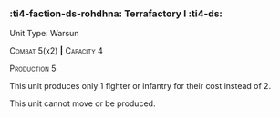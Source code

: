 ### :ti4-faction-ds-rohdhna: **Terrafactory I** :ti4-ds:

Unit Type: Warsun 

<span style="font-variant:small-caps;">Combat</span> 5(x2) __|__ <span style="font-variant:small-caps;">Capacity</span> 4

<span style="font-variant:small-caps;">Production</span> 5

This unit produces only 1 fighter or infantry for their cost instead of 2.

This unit cannot move or be produced.